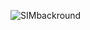 ![SIMbackround](https://user-images.githubusercontent.com/84751817/173695583-cdf51473-564e-45b7-a4f0-683fee6fa41b.png)
